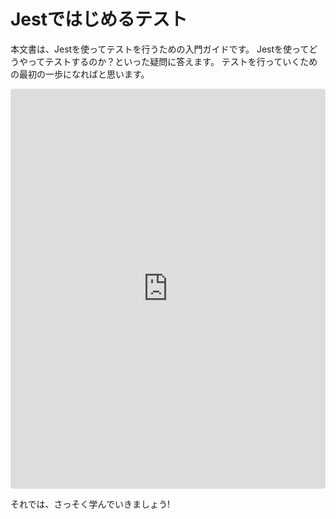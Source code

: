 # Jestではじめるテスト

本文書は、Jestを使ってテストを行うための入門ガイドです。
Jestを使ってどうやってテストするのか？といった疑問に答えます。
テストを行っていくための最初の一歩になればと思います。

<iframe
  src="https://stackblitz.com/github/kou029w/jest-hands-on/tree/main/templates/template?embed=1&view=editor&terminal=watch&file=sum.js,sum.test.js"
  style="
    width: 100%;
    height: 640px;
    border: 0;
    border-radius: 4px;
    overflow: hidden;
  "
  title="template"
></iframe>

それでは、さっそく学んでいきましょう!

